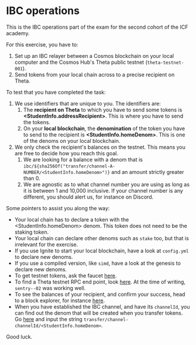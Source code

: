 # IBC operations

This is the IBC operations part of the exam for the second cohort of the ICF academy.

For this exercise, you have to:

1. Set up an IBC relayer between a Cosmos blockchain on your local computer and the Cosmos Hub's Theta public testnet (`theta-testnet-001`).
2. Send tokens from your local chain across to a precise recipient on Theta.

To test that you have completed the task:

1. We use identifiers that are unique to you. The identifiers are:
   1. The **recipient on Theta** to which you have to send some tokens is **<StudentInfo.addressRecipient>**. This is where you have to send the tokens.
   2. On your **local blockchain**, the **denomination** of the token you have to send to the recipient is **<StudentInfo.homeDenom>**. This is one of the denoms on your local blockchain.
2. We only check the recipient's balances on the testnet. This means you are free to decide how you reach this goal.
   1. We are looking for a balance with a denom that is `ibc/${sha256Of("transfer/channel-A-NUMBER/<StudentInfo.homeDenom>")}` and an amount strictly greater than 0.
   2. We are agnostic as to what channel number you are using as long as it is between 1 and 10,000 inclusive. If your channel number is any different, you should alert us, for instance on Discord.

Some pointers to assist you along the way:

* Your local chain has to declare a token with the <StudentInfo.homeDenom> denom. This token does not need to be the staking token.
* Your local chain can declare other denoms such as `stake` too, but that is irrelevant for the exercise.
* If you use Ignite to start your local blockchain, have a look at `config.yml` to declare new denoms.
* If you use a compiled version, like `simd`, have a look at the genesis to declare new denoms.
* To get testnet tokens, ask the faucet [here](https://discord.com/channels/669268347736686612/953697793476821092).
* To find a Theta testnet RPC end point, look [here](https://github.com/cosmos/testnets/tree/master/public#endpoints). At the time of writing, `sentry--02` was working well.
* To see the balances of your recipient, and confirm your success, head to a block explorer, for instance [here](https://explorer.theta-testnet.polypore.xyz/account/<StudentInfo.addressRecipient>).
* When you have established the IBC channel, and have its `channelId`, you can find out the denom that will be created when you transfer tokens. Go [here](https://emn178.github.io/online-tools/sha256.html) and input the string `transfer/channel-channelId/<StudentInfo.homeDenom>`.

Good luck.